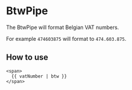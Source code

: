 # BtwPipe

The BtwPipe will format Belgian VAT numbers.

For example
`474603875` will format to `474.603.875`.

## How to use
```angular2html
<span>
  {{ vatNumber | btw }}
</span>
```


